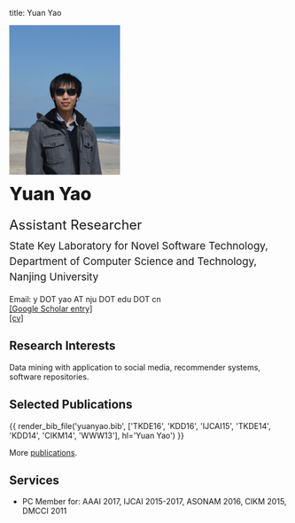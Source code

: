 title: Yuan Yao

<div class="news-body">
    <div class="row gutter"><!-- row -->
        <div class="col-lg-3 col-md-4 col-sm-12">
            <img src="static/moon-yy2.jpg" width="200" class="aligncenter" alt="Yuan Yao">
        </div>
        <div class="col-lg-9 col-md-8 col-sm-12">
            <div class="row"><!-- nesting row -->
                <div class="col-lg-12">
                    <span style="font-size:24pt;font-weight:800;line-height:200%;">Yuan Yao</span>
                </div>
            </div><!-- nesting row end -->
            <div class="row"><!-- nesting row -->
                <div class="col-lg-12">
                    <span style="font-size:18pt;line-height:200%;">Assistant Researcher</span>
                </div>
            </div><!-- nesting row end -->
            <div class="row"><!-- nesting row -->
                <div class="col-lg-12">
                    <span style="font-size:14pt;line-height:150%;">State Key Laboratory for Novel Software Technology,</span>
                </div>
            </div><!-- nesting row end -->
            <div class="row gutter k-equal-height"><!-- nesting row -->
                <div class="col-lg-12">
                    <span style="font-size:14pt;line-height:150%;">Department of Computer Science and Technology,</span>
                </div>
            </div><!-- nesting row end -->
            <div class="row gutter k-equal-height"><!-- nesting row -->
                <div class="col-lg-12">
                    <span style="font-size:14pt;line-height:150%;">Nanjing University</span>
                </div>
            </div><!-- nesting row end -->
            <div class="row gutter k-equal-height"><!-- nesting row -->
                <div class="col-lg-6 col-md-6 col-sm-12">
                <br>
                </div>
            </div><!-- nesting row end -->
            <div class="row gutter k-equal-height"><!-- nesting row -->
                <div class="col-lg-6 col-md-6 col-sm-12">
                    Email: y DOT yao AT nju DOT edu DOT cn
                </div>
            </div><!-- nesting row end -->
            <div class="row gutter k-equal-height"><!-- nesting row -->
                <div class="col-lg-3 col-md-4 col-sm-12">
                    <a href="https://scholar.google.com/citations?user=vUvt8JYAAAAJ">[Google Scholar entry]</a>
                </div>
                <div class="col-lg-3 col-md-4 col-sm-12">
                    <a href="static/cv-yuanyao.pdf" target="_blank">[cv]</a>
                </div>
            </div><!-- nesting row end -->
        </div>
    </div><!-- row end -->
</div>


## Research Interests

Data mining with application to social media, recommender systems, software repositories.

## Selected Publications

{{ render_bib_file('yuanyao.bib', ['TKDE16', 'KDD16', 'IJCAI15', 'TKDE14', 'KDD14', 'CIKM14', 'WWW13'], hl='Yuan Yao') }}

More [publications](publications).

## Services

* PC Member for: AAAI 2017, IJCAI 2015-2017, ASONAM 2016, CIKM 2015, DMCCI 2011

